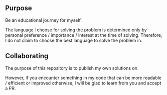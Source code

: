 ## Purpose
Be an educational journey for myself.

The language I choose for solving the problem is determined only by personal preference / importance / interest at the time of solving.
Therefore, I do not claim to choose the best language to solve the problem in.

## Collaborating
The purpose of this repository is to publish my own solutions on.

However, if you encounter something in my code that can be more readable / efficient or improved otherwise, I will be glad to learn from you and accept a PR.
